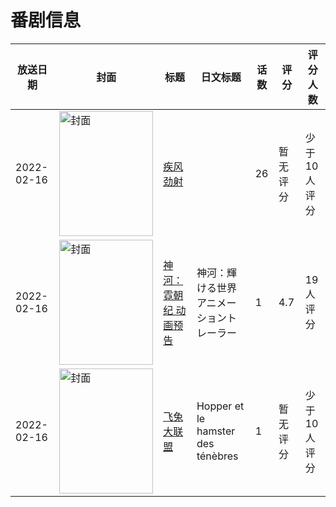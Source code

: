 # 番剧信息

|放送日期|封面|标题|日文标题|话数|评分|评分人数|
|---|---|---|---|---|---|---|
|2022-02-16|<img src="https://lain.bgm.tv/pic/cover/c/89/f3/376998_N8NKH.jpg" alt="封面" style="width:150px;height:200px;object-fit:cover;">|[疾风劲射](https://bangumi.tv/subject/376998)||26|暂无评分|少于10人评分|
|2022-02-16|<img src="https://lain.bgm.tv/pic/cover/c/19/f1/369030_GuC43.jpg" alt="封面" style="width:150px;height:200px;object-fit:cover;">|[神河：霓朝纪 动画预告](https://bangumi.tv/subject/369030)|神河：輝ける世界 アニメーショントレーラー|1|4.7|19人评分|
|2022-02-16|<img src="https://lain.bgm.tv/pic/cover/c/9b/0b/436055_666bF.jpg" alt="封面" style="width:150px;height:200px;object-fit:cover;">|[飞兔大联盟](https://bangumi.tv/subject/436055)|Hopper et le hamster des ténèbres|1|暂无评分|少于10人评分|
